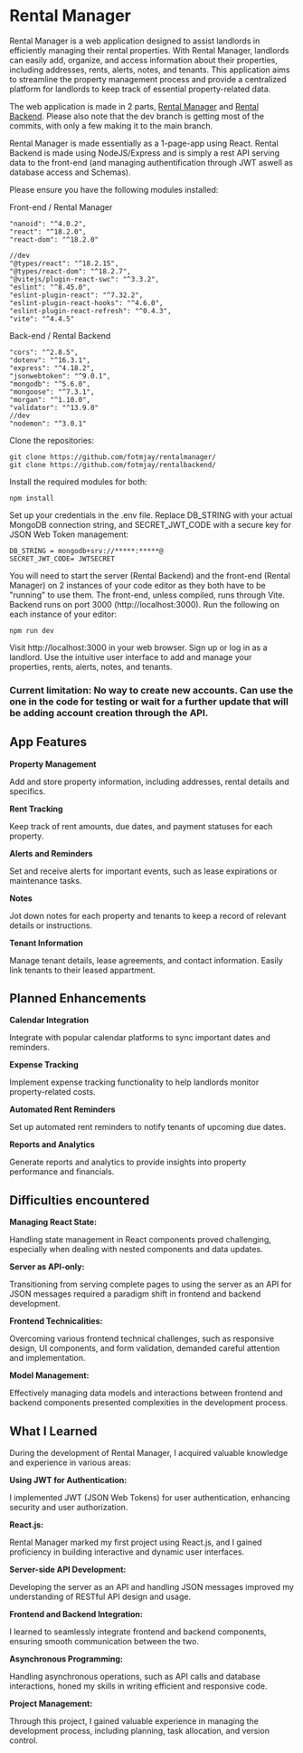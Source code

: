 # Rental Manager

Rental Manager is a web application designed to assist landlords in efficiently managing their rental properties. With Rental Manager, landlords can easily add, organize, and access information about their properties, including addresses, rents, alerts, notes, and tenants. This application aims to streamline the property management process and provide a centralized platform for landlords to keep track of essential property-related data.

The web application is made in 2 parts, [Rental Manager](https://github.com/fotmjay/rentalmanager) and [Rental Backend](https://github.com/fotmjay/rentalbackend). Please also note that the dev branch is getting most of the commits, with only a few making it to the main branch.

Rental Manager is made essentially as a 1-page-app using React.
Rental Backend is made using NodeJS/Express and is simply a rest API serving data to the front-end (and managing authentification through JWT aswell as database access and Schemas).

Please ensure you have the following modules installed:

Front-end / Rental Manager

```
"nanoid": "^4.0.2",
"react": "^18.2.0",
"react-dom": "^18.2.0"

//dev
"@types/react": "^18.2.15",
"@types/react-dom": "^18.2.7",
"@vitejs/plugin-react-swc": "^3.3.2",
"eslint": "^8.45.0",
"eslint-plugin-react": "^7.32.2",
"eslint-plugin-react-hooks": "^4.6.0",
"eslint-plugin-react-refresh": "^0.4.3",
"vite": "^4.4.5"
```

Back-end / Rental Backend

```
"cors": "^2.8.5",
"dotenv": "^16.3.1",
"express": "^4.18.2",
"jsonwebtoken": "^9.0.1",
"mongodb": "^5.6.0",
"mongoose": "^7.3.1",
"morgan": "^1.10.0",
"validator": "^13.9.0"
//dev
"nodemon": "^3.0.1"
```

Clone the repositories:

```
git clone https://github.com/fotmjay/rentalmanager/
git clone https://github.com/fotmjay/rentalbackend/
```

Install the required modules for both:

```
npm install
```

Set up your credentials in the .env file. Replace DB_STRING with your actual MongoDB connection string, and SECRET_JWT_CODE with a secure key for JSON Web Token management:

```
DB_STRING = mongodb+srv://*****:*****@
SECRET_JWT_CODE= JWTSECRET
```

You will need to start the server (Rental Backend) and the front-end (Rental Manager) on 2 instances of your code editor as they both have to be "running" to use them. The front-end, unless compiled, runs through Vite. Backend runs on port 3000 (http://localhost:3000). Run the following on each instance of your editor:

```
npm run dev
```

Visit http://localhost:3000 in your web browser.
Sign up or log in as a landlord.
Use the intuitive user interface to add and manage your properties, rents, alerts, notes, and tenants.

### Current limitation: No way to create new accounts. Can use the one in the code for testing or wait for a further update that will be adding account creation through the API.

## App Features

**Property Management**

Add and store property information, including addresses, rental details and specifics.

**Rent Tracking**

Keep track of rent amounts, due dates, and payment statuses for each property.

**Alerts and Reminders**

Set and receive alerts for important events, such as lease expirations or maintenance tasks.

**Notes**

Jot down notes for each property and tenants to keep a record of relevant details or instructions.

**Tenant Information**

Manage tenant details, lease agreements, and contact information. Easily link tenants to their leased appartment.

## Planned Enhancements

**Calendar Integration**

Integrate with popular calendar platforms to sync important dates and reminders.

**Expense Tracking**

Implement expense tracking functionality to help landlords monitor property-related costs.

**Automated Rent Reminders**

Set up automated rent reminders to notify tenants of upcoming due dates.

**Reports and Analytics**

Generate reports and analytics to provide insights into property performance and financials.

## Difficulties encountered

**Managing React State:**

Handling state management in React components proved challenging, especially when dealing with nested components and data updates.

**Server as API-only:**

Transitioning from serving complete pages to using the server as an API for JSON messages required a paradigm shift in frontend and backend development.

**Frontend Technicalities:**

Overcoming various frontend technical challenges, such as responsive design, UI components, and form validation, demanded careful attention and implementation.

**Model Management:**

Effectively managing data models and interactions between frontend and backend components presented complexities in the development process.

## What I Learned

During the development of Rental Manager, I acquired valuable knowledge and experience in various areas:

**Using JWT for Authentication:**

I implemented JWT (JSON Web Tokens) for user authentication, enhancing security and user authorization.

**React.js:**

Rental Manager marked my first project using React.js, and I gained proficiency in building interactive and dynamic user interfaces.

**Server-side API Development:**

Developing the server as an API and handling JSON messages improved my understanding of RESTful API design and usage.

**Frontend and Backend Integration:**

I learned to seamlessly integrate frontend and backend components, ensuring smooth communication between the two.

**Asynchronous Programming:**

Handling asynchronous operations, such as API calls and database interactions, honed my skills in writing efficient and responsive code.

**Project Management:**

Through this project, I gained valuable experience in managing the development process, including planning, task allocation, and version control.
